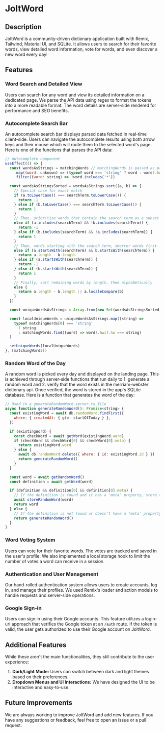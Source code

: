 # JoltWord

## Description

JoltWord is a community-driven dictionary application built with Remix, Tailwind, Material UI, and SQLite. It allows users to search for their favorite words, view detailed word information, vote for words, and even discover a new word every day!

## Features

### Word Search and Detailed View

Users can search for any word and view its detailed information on a dedicated page. We parse the API data using regex to format the tokens into a more readable format. The word details are server-side rendered for performance and SEO benefits.

### Autocomplete Search Bar

An autocomplete search bar displays parsed data fetched in real-time client-side. Users can navigate the autocomplete results using both arrow keys and their mouse which will route them to the selected word's page. Here is one of the functions that parses the API data:

```js
// Autocomplete component
useEffect(() => {
  const wordsAsStrings = matchingWords // matchingWords is passed as prop to the Autocomplete component
    .map((word: unknown) => (typeof word === 'string' ? word : word?.hwi?.hw))
    .filter((word: string) => !word.includes('*'))

  const wordsAsStringsSorted = wordsAsStrings.sort((a, b) => {
    // Special case for exact match
    if (a.toLowerCase() === searchTerm.toLowerCase()) {
      return -1
    } else if (b.toLowerCase() === searchTerm.toLowerCase()) {
      return 1
    }
    // Then, prioritize words that contain the search term as a subset
    else if (a.includes(searchTerm) && !b.includes(searchTerm)) {
      return -1
    } else if (b.includes(searchTerm) && !a.includes(searchTerm)) {
      return 1
    }
    // Then, words starting with the search term, shorter words first
    else if (a.startsWith(searchTerm) && b.startsWith(searchTerm)) {
      return a.length - b.length
    } else if (a.startsWith(searchTerm)) {
      return -1
    } else if (b.startsWith(searchTerm)) {
      return 1
    }
    // Finally, sort remaining words by length, then alphabetically
    else {
      return a.length - b.length || a.localeCompare(b)
    }
  })

  const uniqueWordsAsStrings = Array.from(new Set(wordsAsStringsSorted))

  const localUniqueWords = uniqueWordsAsStrings.map((string) =>
    typeof matchingWords[0] === 'string'
      ? string
      : matchingWords.find((word) => word?.hwi?.hw === string)
  )

  setUniqueWords(localUniqueWords)
}, [matchingWords])
```

### Random Word of the Day

A random word is picked every day and displayed on the landing page. This is achieved through server-side functions that run daily to 1. generate a random word and 2. verify that the word exists in the merriam-webster dictionary api. Once verified, the word is stored in the app's SQLite database. Here is a function that generates the word of the day:

```js
// Used in a generateRandomWord.server.ts file
async function generateRandomWord(): Promise<string> {
  const existingWord = await db.randomWord.findFirst({
    where: { createdAt: { gte: startOfToday } },
  })

  if (existingWord) {
    const checkWord = await getWord(existingWord.word)
    if (checkWord && checkWord[0] && checkWord[0].meta) {
      return existingWord.word
    } else {
      await db.randomWord.delete({ where: { id: existingWord.id } })
      return generateRandomWord()
    }
  }

  const word = await getRandomWord()
  const definition = await getWord(word)

  if (definition && definition[0] && definition[0].meta) {
    // If the definition is found and it has a 'meta' property, store the word in the database
    await storeRandomWord(word)
    return word
  } else {
    // If the definition is not found or doesn't have a 'meta' property, call the function again recursively
    return generateRandomWord()
  }
}
```

### Word Voting System

Users can vote for their favorite words. The votes are tracked and saved in the user's profile. We also implemented a local storage hook to limit the number of votes a word can receive in a session.

### Authentication and User Management

Our hand-rolled authentication system allows users to create accounts, log in, and manage their profiles. We used Remix's loader and action models to handle requests and server-side operations.

### Google Sign-in

Users can sign in using their Google accounts. This feature utilizes a login-uri approach that verifies the Google token at an `/auth` route. If the token is valid, the user gets authorized to use their Google account on JoltWord.

## Additional Features

While these aren't the main functionalities, they still contribute to the user experience:

1. **Dark/Light Mode:** Users can switch between dark and light themes based on their preferences.
2. **Dropdown Menus and UI Interactions:** We have designed the UI to be interactive and easy-to-use.

## Future Improvements

We are always working to improve JoltWord and add new features. If you have any suggestions or feedback, feel free to open an issue or a pull request.
